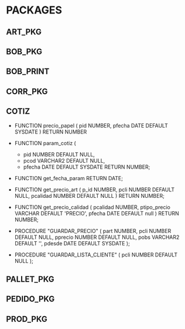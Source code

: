# PACKAGES

## ART_PKG

## BOB_PKG

## BOB_PRINT

## CORR_PKG

## COTIZ
* FUNCTION precio_papel (
	pid NUMBER,
	pfecha DATE DEFAULT SYSDATE
	)  RETURN NUMBER

* FUNCTION param_cotiz (
  * pid NUMBER DEFAULT NULL,
  * pcod VARCHAR2 DEFAULT NULL,
  * pfecha DATE DEFAULT SYSDATE
  RETURN NUMBER;

* FUNCTION get_fecha_param 
	RETURN DATE;

* FUNCTION get_precio_art (
        p_id       NUMBER,
        pcli       NUMBER DEFAULT NULL,
        pcalidad   NUMBER DEFAULT NULL
    ) RETURN NUMBER;

* FUNCTION get_precio_calidad (
        pcalidad       NUMBER,
        ptipo_precio   VARCHAR DEFAULT 'PRECIO',
        pfecha         DATE DEFAULT null
    ) RETURN NUMBER;


* PROCEDURE "GUARDAR_PRECIO" (
        part      NUMBER,
        pcli      NUMBER DEFAULT NULL,
        pprecio   NUMBER DEFAULT NULL,
        pobs      VARCHAR2 DEFAULT '',
        pdesde    DATE DEFAULT SYSDATE
    );

* PROCEDURE "GUARDAR_LISTA_CLIENTE" (
        pcli NUMBER DEFAULT NULL
    );


## PALLET_PKG

## PEDIDO_PKG

## PROD_PKG
